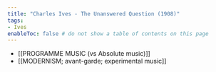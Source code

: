 ```yaml
---
title: "Charles Ives - The Unanswered Question (1908)"
tags:
- Ives   
enableToc: false # do not show a table of contents on this page
---
```


- [[PROGRAMME MUSIC (vs Absolute music)]]
- [[MODERNISM; avant-garde; experimental music]]